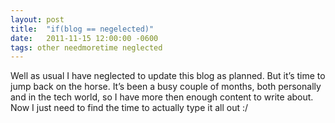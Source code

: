 ```yaml
---
layout: post
title:  "if(blog == negelected)"
date:   2011-11-15 12:00:00 -0600
tags: other needmoretime neglected
---
```

Well as usual I have neglected to update this blog as planned. But it’s time to jump back on the horse. It’s been a busy couple of months, both personally and in the tech world, so I have more then enough content to write about. Now I just need to find the time to actually type it all out :/
